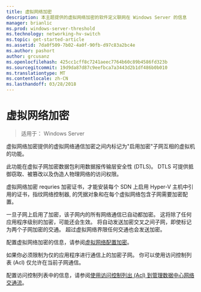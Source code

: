 ```yaml
---
title: 虚拟网络加密
description: 本主题提供的虚拟网络加密的软件定义联网在 Windows Server 的信息
manager: brianlic
ms.prod: windows-server-threshold
ms.technology: networking-hv-switch
ms.topic: get-started-article
ms.assetid: 7da0f509-7b02-4a0f-90fb-d97c83a2bc4e
ms.author: pashort
author: grcusanz
ms.openlocfilehash: 425cc1cff8c7241aeec7764b60c89b4586fd323b
ms.sourcegitcommit: 19d9da87d87c9eefbca7a3443d2b1df486b0b010
ms.translationtype: MT
ms.contentlocale: zh-CN
ms.lasthandoff: 03/28/2018
---
```

# <a name="virtual-network-encryption"></a>虚拟网络加密

>适用于： Windows Server

虚拟网络加密提供的虚拟网络通信加密之间内标记为"启用加密"子网互相的虚拟机的功能。

此功能在虚拟子网加密数据包利用数据报传输层安全性 (DTLS)。  DTLS 可提供抵御窃取、被篡改以及伪造人物理网络的访问权限。

虚拟网络加密 requries 加密证书，才能安装每个 SDN 上启用 Hyper-V 主机中引用的证书，指纹网络控制器, 的凭据对象和在每个虚拟网络包含子网需要加密配置。

一旦子网上启用了加密，该子网内的所有网络通信已自动都加密。  这将除了任何应用程序级别的加密，可能还会生效。  将自动发送加密交叉之间子网，即使标记为两个子网加密的交通。  超过虚拟网络界限任何交通也会发送加密。

配置虚拟网络加密的信息，请参阅[虚拟网络配置加密](sdn-config-vnet-encryption.md)。

如果你必须限制为仅的应用程序进行通信上的加密子网。  你可以使用访问控制列表 (Acl) 仅允许在当前子网通信。  

配置访问控制列表中的信息，请参阅[使用访问控制列出 (Acl) 到管理数据中心网络交通流](../manage/use-acls-for-traffic-flow.md)。